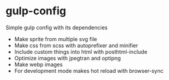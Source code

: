 # gulp-config
Simple gulp config with its dependencies

- Make sprite from multiple svg file
- Make css from scss with autoprefixer and minifier
- Include custom things into html with posthtml-include
- Optimize images with jpegtran and optipng
- Make webp images
- For development mode makes hot reload with browser-sync
